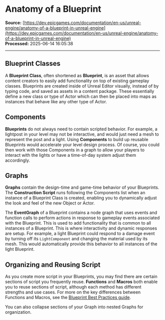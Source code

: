 # Anatomy of a Blueprint

**Source:** [https://dev.epicgames.com/documentation/en-us/unreal-engine/anatomy-of-a-blueprint-in-unreal-engine](https://dev.epicgames.com/documentation/en-us/unreal-engine/anatomy-of-a-blueprint-in-unreal-engine)  
**Processed:** 2025-06-14 16:05:38

---

## Blueprint Classes

A **Blueprint Class**, often shortened as **Blueprint**, is an asset that allows content creators to easily add functionality on top of existing gameplay classes. Blueprints are created inside of Unreal Editor visually, instead of by typing code, and saved as assets in a content package. These essentially define a new class or type of Actor which can then be placed into maps as instances that behave like any other type of Actor.

## Components

**Blueprints** do not always need to contain scripted behavior. For example, a lightpost in your level may not be interactive, and would just need a mesh to represent the post and a light. Using **Components** to build up reusable Blueprints would accelerate your level design process. Of course, you could then work with those Components in a graph to allow your players to interact with the lights or have a time-of-day system adjust them accordingly.

## Graphs

**Graphs** contain the design-time and game-time behavior of your Blueprints. The **Construction Script** runs following the Components list when an instance of a Blueprint Class is created, enabling you to dynamically adjust the look and feel of the new Object or Actor.

The **EventGraph** of a Blueprint contains a node graph that uses events and function calls to perform actions in response to gameplay events associated with the Blueprint. This is used to add functionality that is common to all instances of a Blueprint. This is where interactivity and dynamic responses are setup. For example, a light Blueprint could respond to a damage event by turning off its `LightComponent` and changing the material used by its mesh. This would automatically provide this behavior to all instances of the light Blueprint.

## Organizing and Reusing Script

As you create more script in your Blueprints, you may find there are certain sections of script you frequently reuse. **Functions** and **Macros** both enable you to reuse sections of script, although each method has different strengths and use cases. For more on the key differences between Functions and Macros, see the [Blueprint Best Practices guide](/documentation/en-us/unreal-engine/blueprint-best-practices-in-unreal-engine).

You can also collapse sections of your Graph into nested Graphs for organization.